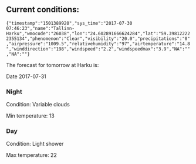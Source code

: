 ## Current conditions: 
 ``` {"timestamp":"1501389920","sys_time":"2017-07-30 07:46:23","name":"Tallinn-Harku","wmocode":"26038","lon":"24.602891666624284","lat":"59.398122222355134","phenomenon":"Clear","visibility":"20.0","precipitations":"0","airpressure":"1009.5","relativehumidity":"97","airtemperature":"14.8","winddirection":"198","windspeed":"2.2","windspeedmax":"3.9","NA":"","NA":""} ```

 The forecast for tomorrow at Harku is: 

Date 2017-07-31 

### Night 

Condition: Variable clouds 

Min temperature: 13 

### Day 

Condition: Light shower 

Max temperature: 22 

